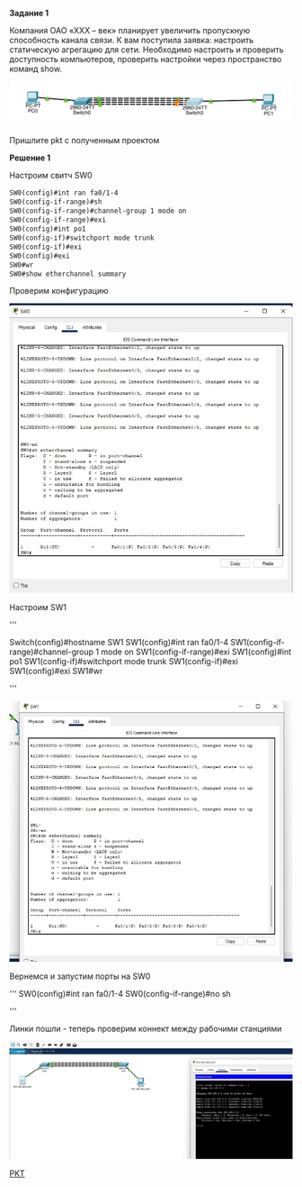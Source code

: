 
**Задание 1**

Компания ОАО «XXX – век» планирует увеличить пропускную способность канала связи. К вам поступила заявка: настроить статическую агрегацию для сети.
Необходимо настроить и проверить доступность компьютеров, проверить настройки через пространство команд show.


![alt text](https://github.com/mezhibo/loadbalancer-protocols/blob/ea869eabda38a5c6f0fefa80165a6cded1d3c59a/IMG/1.png)

Пришлите pkt с полученным проектом


**Решение 1**

 Настроим свитч SW0
 
 
 ```
SW0(config)#int ran fa0/1-4
SW0(config-if-range)#sh
SW0(config-if-range)#channel-group 1 mode on
SW0(config-if-range)#exi
SW0(config)#int po1
SW0(config-if)#switchport mode trunk
SW0(config-if)#exi
SW0(config)#exi
SW0#wr
SW0#show etherchannel summary
```

Проверим конфигурацию


![alt text](https://github.com/mezhibo/loadbalancer-protocols/blob/69201cb70fab2915c3582d083324d3718daeedf4/IMG/4.jpg)




Настроим SW1

'''

Switch(config)#hostname SW1
SW1(config)#int ran fa0/1-4
SW1(config-if-range)#channel-group 1 mode on
SW1(config-if-range)#exi
SW1(config)#int po1
SW1(config-if)#switchport mode trunk
SW1(config-if)#exi
SW1(config)#exi
SW1#wr

'''


![alt text](https://github.com/mezhibo/loadbalancer-protocols/blob/69201cb70fab2915c3582d083324d3718daeedf4/IMG/5.jpg)


Вернемся и запустим порты на SW0

'''
SW0(config)#int ran fa0/1-4
SW0(config-if-range)#no sh

'''


Линки пошли - теперь проверим коннект между рабочими станциями 


![alt text](https://github.com/mezhibo/loadbalancer-protocols/blob/69201cb70fab2915c3582d083324d3718daeedf4/IMG/6.jpg)


[PKT](https://github.com/mezhibo/loadbalancer-protocols/blob/873f66dfec178259b244d8e8c3a2101f2c7627f1/IMG/balanc1.pkt)

